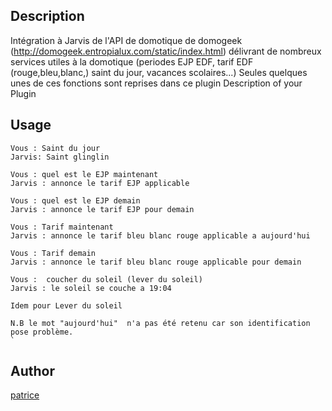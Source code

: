 <!---
IMPORTANT
=========
This README.md is displayed in the WebStore as well as within Jarvis app
Please do not change the structure of this file
Fill-in Description, Usage & Author sections
Make sure to rename the [en] folder into the language code your plugin is written in (ex: fr, es, de, it...)
For multi-language plugin:
- clone the language directory and translate commands/functions.sh
- optionally write the Description / Usage sections in several languages
-->

## Description
Intégration à Jarvis de l'API de domotique de domogeek (http://domogeek.entropialux.com/static/index.html) délivrant de nombreux services
utiles à la domotique (periodes EJP EDF, tarif EDF (rouge,bleu,blanc,) saint du jour, vacances scolaires...)
Seules quelques unes de ces fonctions sont reprises dans ce plugin
Description of your Plugin

## Usage
```
Vous : Saint du jour
Jarvis: Saint glinglin

Vous : quel est le EJP maintenant
Jarvis : annonce le tarif EJP applicable

Vous : quel est le EJP demain
Jarvis : annonce le tarif EJP pour demain

Vous : Tarif maintenant 
Jarvis : annonce le tarif bleu blanc rouge applicable a aujourd'hui

Vous : Tarif demain
Jarvis : annonce le tarif bleu blanc rouge applicable pour demain

Vous :  coucher du soleil (lever du soleil)
Jarvis : le soleil se couche a 19:04

Idem pour Lever du soleil

N.B le mot "aujourd'hui"  n'a pas été retenu car son identification pose problème.
`
```

## Author
[patrice](http://easydomoticz.com)
